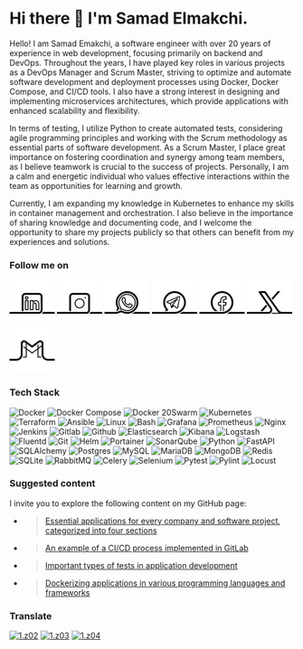 # Hi there 👋 I'm Samad Elmakchi.

Hello! I am Samad Emakchi, a software engineer with over 20 years of experience in web development, focusing primarily on backend and DevOps. Throughout the years, I have played key roles in various projects as a DevOps Manager and Scrum Master, striving to optimize and automate software development and deployment processes using Docker, Docker Compose, and CI/CD tools. I also have a strong interest in designing and implementing microservices architectures, which provide applications with enhanced scalability and flexibility.

In terms of testing, I utilize Python to create automated tests, considering agile programming principles and working with the Scrum methodology as essential parts of software development. As a Scrum Master, I place great importance on fostering coordination and synergy among team members, as I believe teamwork is crucial to the success of projects. Personally, I am a calm and energetic individual who values effective interactions within the team as opportunities for learning and growth.

Currently, I am expanding my knowledge in Kubernetes to enhance my skills in container management and orchestration. I also believe in the importance of sharing knowledge and documenting code, and I welcome the opportunity to share my projects publicly so that others can benefit from my experiences and solutions.

<!-- ~~~~~~~~~~~~~~~~~~~~~~~~~~~~~~~~~~~~~~~~~~~~~~~~~~~~~~~~~~~~~~~~~~~~~~~~~~~~~~~~~~~~~~~~~~~~~~~~~~~~~~~~~~~~~~~~~~~~~~~~~~~~~~~~~~~~~~~~~~~~~~~~~~~~~~~  -->

[01]: https://www.linkedin.com/in/samad-elmakchi
[02]: https://www.instagram.com/samad.elmakchi
[03]: https://wa.me/989141189645
[04]: https://t.me/samadelmakchi
[05]: https://x.com/elmakchi
[06]: https://facebook.com/samad.elmakchi
[07]: mailto:samad.elmakchi@gmail.com
[10]: https://gitlab.com/samadelmakchi
[11]: https://github.com/samadelmakchi

[1.01]: social/linkedin.png (LinkedIn)
[1.02]: social/instagram.png (Instagram)
[1.03]: social/whatsapp.png (WhatsApp)
[1.04]: social/telegram.png (Telegram)
[1.05]: social/x.png (X)
[1.06]: social/facebook.png (Facebook)
[1.07]: social/gmail.png (Gmail)
[1.08]: social/pinterest.png (Pinterest)
[1.09]: social/youtube.png (Youtube)
[1.10]: social/gitlab.png (Gitlab)
[1.11]: social/github.png (Github)

### Follow me on
[![1.01]][01] [![1.02]][02] [![1.03]][03] [![1.04]][04] [![1.06]][06] [![1.05]][05] [![1.07]][07]


<!-- ~~~~~~~~~~~~~~~~~~~~~~~~~~~~~~~~~~~~~~~~~~~~~~~~~~~~~~~~~~~~~~~~~~~~~~~~~~~~~~~~~~~~~~~~~~~~~~~~~~~~~~~~~~~~~~~~~~~~~~~~~~~~~~~~~~~~~~~~~~~~~~~~~~~~~~~  -->
### Tech Stack
![Docker](https://img.shields.io/badge/docker-%230db7ed.svg?style=for-the-badge&logo=docker&logoColor=white) 
![Docker Compose](https://img.shields.io/badge/Docker%20Compose-2496ED?style=for-the-badge&logo=docker&logoColor=white) 
![Docker 20Swarm](https://img.shields.io/badge/Docker%20Swarm-%230db7ed?style=for-the-badge&logo=docker&logoColor=white) 
![Kubernetes](https://img.shields.io/badge/kubernetes-%23326ce5.svg?style=for-the-badge&logo=kubernetes&logoColor=white) 
![Terraform](https://img.shields.io/badge/terraform-%235835CC.svg?style=for-the-badge&logo=terraform&logoColor=white) 
![Ansible](https://img.shields.io/badge/ansible-%231A1918.svg?style=for-the-badge&logo=ansible&logoColor=white) 
![Linux](https://img.shields.io/badge/Linux-FCC624?style=for-the-badge&logo=linux&logoColor=white) 
![Bash](https://img.shields.io/badge/Bash-4EAA25?style=for-the-badge&logo=gnubash&logoColor=white) 
![Grafana](https://img.shields.io/badge/Grafana-F46800?style=for-the-badge&logo=Grafana&logoColor=white) 
![Prometheus](https://img.shields.io/badge/Prometheus-%23E6522C?style=for-the-badge&logo=prometheus&logoColor=white) 
![Nginx](https://img.shields.io/badge/Nginx-%23009639.svg?style=for-the-badge&logo=nginx&logoColor=white) 
![Jenkins](https://img.shields.io/badge/Jenkins-%232C5263.svg?style=for-the-badge&logo=jenkins&logoColor=white) 
![Gitlab](https://img.shields.io/badge/Gitlab-da4127?style=for-the-badge&logo=gitlab&logoColor=white) 
![Github](https://img.shields.io/badge/Github-000000?style=for-the-badge&logo=github&logoColor=white) 
![Elasticsearch](https://img.shields.io/badge/-ElasticSearch-005571?style=for-the-badge&logo=elasticsearch&logoColor=white) 
![Kibana](https://img.shields.io/badge/Kibana-005571?style=for-the-badge&logo=Kibana&logoColor=white) 
![Logstash](https://img.shields.io/badge/-Logstash-A9A9A9?style=for-the-badge&logo=Logstash&logoColor=white) 
![Fluentd](https://img.shields.io/badge/Fluentd-0E83C8?style=for-the-badge&logo=fluentd&logoColor=white) 
![Git](https://img.shields.io/badge/Git-e84d31?style=for-the-badge&logo=git&logoColor=white) 
![Helm](https://img.shields.io/badge/Helm-0F1689?style=for-the-badge&logo=helm&logoColor=white) 
![Portainer](https://img.shields.io/badge/Portainer-13b8f1?style=for-the-badge&logo=Portainer&logoColor=white) 
![SonarQube](https://img.shields.io/badge/SonarQube-499cd2?style=for-the-badge&logo=SonarQube&logoColor=white) 
![Python](https://img.shields.io/badge/python-3670A0?style=for-the-badge&logo=python&logoColor=white) 
![FastAPI](https://img.shields.io/badge/FastAPI-005571?style=for-the-badge&logo=fastapi&logoColor=white) 
![SQLAlchemy](https://img.shields.io/badge/SQLAlchemy-306998?style=for-the-badge&logo=python&logoColor=white) 
![Postgres](https://img.shields.io/badge/postgres-%23316192.svg?style=for-the-badge&logo=postgresql&logoColor=white) 
![MySQL](https://img.shields.io/badge/mysql-%2300f.svg?style=for-the-badge&logo=mysql&logoColor=white) 
![MariaDB](https://img.shields.io/badge/MariaDB-003545?style=for-the-badge&logo=mariadb&logoColor=white) 
![MongoDB](https://img.shields.io/badge/MongoDB-%234ea94b.svg?style=for-the-badge&logo=mongodb&logoColor=white) 
![Redis](https://img.shields.io/badge/redis-%23DD0031.svg?style=for-the-badge&logo=redis&logoColor=white) 
![SQLite](https://img.shields.io/badge/SQLite-003B57?style=for-the-badge&logo=sqlite&logoColor=white) 
![RabbitMQ](https://img.shields.io/badge/-RabbitMQ-FF6600?style=for-the-badge&logo=rabbitmq&logoColor=white) 
![Celery](https://img.shields.io/badge/Celery-37814A?style=for-the-badge&logo=Celery&logoColor=white) 
![Selenium](https://img.shields.io/badge/-selenium-CB02A?style=for-the-badge&logo=selenium&logoColor=white) 
![Pytest](https://img.shields.io/badge/Pytest-0A9EDC?style=for-the-badge&logo=pytest&logoColor=white) 
![Pylint](https://img.shields.io/badge/Pylint-4930bd?style=for-the-badge&logo=python&logoColor=white) 
![Locust](https://img.shields.io/badge/Locust-b8ee4b?style=for-the-badge&logo=python&logoColor=white) 

<!-- ~~~~~~~~~~~~~~~~~~~~~~~~~~~~~~~~~~~~~~~~~~~~~~~~~~~~~~~~~~~~~~~~~~~~~~~~~~~~~~~~~~~~~~~~~~~~~~~~~~~~~~~~~~~~~~~~~~~~~~~~~~~~~~~~~~~~~~~~~~~~~~~~~~~~~~~  -->
[a01]: https://github.com/samadelmakchi/docker
[a02]: https://github.com/samadelmakchi/cicd
[a03]: https://github.com/samadelmakchi/testing
[a04]: https://github.com/samadelmakchi/dockerize
[a05]: https://github.com/samadelmakchi/fastapi

### Suggested content
I invite you to explore the following content on my GitHub page:
- > [Essential applications for every company and software project, categorized into four sections][a01]
- > [An example of a CI/CD process implemented in GitLab][a02]
- > [Important types of tests in application development][a03]
- > [Dockerizing applications in various programming languages and frameworks][a04]

<!-- ~~~~~~~~~~~~~~~~~~~~~~~~~~~~~~~~~~~~~~~~~~~~~~~~~~~~~~~~~~~~~~~~~~~~~~~~~~~~~~~~~~~~~~~~~~~~~~~~~~~~~~~~~~~~~~~~~~~~~~~~~~~~~~~~~~~~~~~~~~~~~~~~~~~~~~~  -->

[z01]: README.md
[z02]: README-az.md
[z03]: README-tr.md
[z04]: README-fa.md

[1.z01]: https://raw.githubusercontent.com/samadelmakchi/samadelmakchi/main/flag/en.svg (English)
[1.z02]: https://raw.githubusercontent.com/samadelmakchi/samadelmakchi/main/flag/az.svg (Azərbaycani)
[1.z03]: https://raw.githubusercontent.com/samadelmakchi/samadelmakchi/main/flag/tr.svg (Türkisch)
[1.z04]: https://raw.githubusercontent.com/samadelmakchi/samadelmakchi/main/flag/fa.svg (فارسی)

### Translate
[![1.z02]][z02] [![1.z03]][z03] [![1.z04]][z04] 


<!-- ~~~~~~~~~~~~~~~~~~~~~~~~~~~~~~~~~~~~~~~~~~~~~~~~~~~~~~~~~~~~~~~~~~~~~~~~~~~~~~~~~~~~~~~~~~~~~~~~~~~~~~~~~~~~~~~~~~~~~~~~~~~~~~~~~~~~~~~~~~~~~~~~~~~~~~~  -->